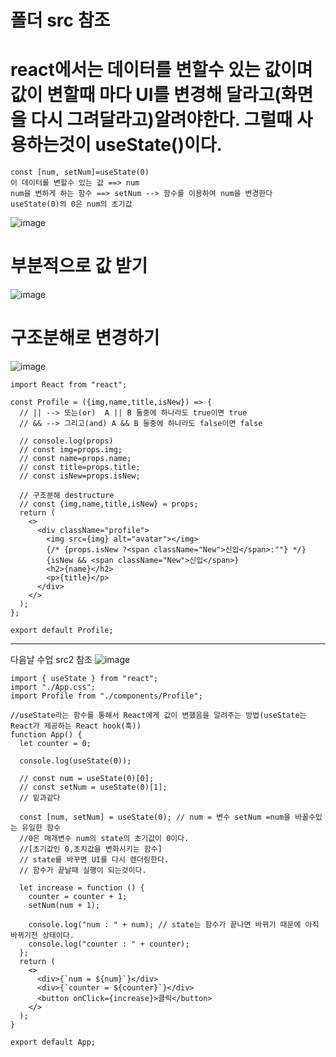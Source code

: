 # 폴더 src 참조

# react에서는 데이터를 변할수 있는 값이며 값이 변할때 마다 UI를 변경해 달라고(화면을 다시 그려달라고)알려야한다. 그럴때 사용하는것이 useState()이다.

```
const [num, setNum]=useState(0)
이 데이터를 변할수 있는 값 ==> num
num을 변하게 하는 함수 ==> setNum --> 함수를 이용하여 num을 변경한다
useState(0)의 0은 num의 초기값
```

![image](https://github.com/Sary556/react/assets/141836031/550f2b69-0dce-4744-8e7f-e542f1424e98)


# 부분적으로 값 받기 

![image](https://github.com/Sary556/react/assets/141836031/5f46d91e-52aa-40c3-a9ed-dc2e605f0247)




# 구조분해로 변경하기

![image](https://github.com/Sary556/react/assets/141836031/76c85bb9-b16b-42ba-9e5a-ae1c4701b38d)

```
import React from "react";

const Profile = ({img,name,title,isNew}) => {
  // || --> 또는(or)  A || B 둘중에 하나라도 true이면 true
  // && --> 그리고(and) A && B 둘중에 하나라도 false이면 false

  // console.log(props)
  // const img=props.img;
  // const name=props.name;
  // const title=props.title;
  // const isNew=props.isNew;
  
  // 구조분해 destructure
  // const {img,name,title,isNew} = props;
  return (
    <>
      <div className="profile">
        <img src={img} alt="avatar"></img>
        {/* {props.isNew ?<span className="New">신입</span>:""} */}
        {isNew && <span className="New">신입</span>}
        <h2>{name}</h2>
        <p>{title}</p>
      </div>
    </>
  );
};

export default Profile;
```

---------------------------------
다음날 수업 src2 참조
![image](https://github.com/Sary556/react/assets/141836031/59936133-4191-4bf1-9d28-1c7728b98c1b)


```
import { useState } from "react";
import "./App.css";
import Profile from "./components/Profile";

//useState라는 함수를 통해서 React에게 값이 변했음을 알려주는 방법(useState는 React가 제공하는 React hook(훅))
function App() {
  let counter = 0;

  console.log(useState(0));

  // const num = useState(0)[0];
  // const setNum = useState(0)[1];
  // 밑과같다

  const [num, setNum] = useState(0); // num = 변수 setNum =num을 바꿀수있는 유일한 함수
  //0은 매개변수 num의 state의 초기값이 0이다.
  //[초기값인 0,초치값을 변화시키는 함수]
  // state를 바꾸면 UI를 다시 렌더링한다.
  // 함수가 끝날때 실행이 되는것이다.

  let increase = function () {
    counter = counter + 1;
    setNum(num + 1);

    console.log("num : " + num); // state는 함수가 끝나면 바뀌기 때문에 아직 바뀌기전 상태이다.
    console.log("counter : " + counter);
  };
  return (
    <>
      <div>{`num = ${num}`}</div>
      <div>{`counter = ${counter}`}</div>
      <button onClick={increase}>클릭</button>
    </>
  );
}

export default App;
```


